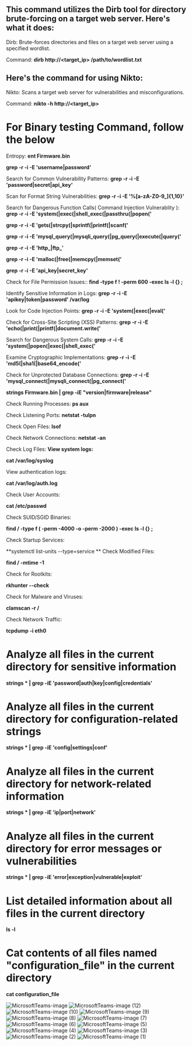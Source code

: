 
## This command utilizes the Dirb tool for directory brute-forcing on a target web server. Here's what it does:
Dirb: Brute-forces directories and files on a target web server using a specified wordlist.

Command: **dirb http://<target_ip> /path/to/wordlist.txt**

## Here's the command for using Nikto:

Nikto: Scans a target web server for vulnerabilities and misconfigurations.

Command: **nikto -h http://<target_ip>**



# For Binary testing Command, follow the below
Entropy:
**ent Firmware.bin**

**grep -r -i -E 'username|password'**

Search for Common Vulnerability Patterns:        **grep -r -i -E 'password|secret|api_key'**


Scan for Format String Vulnerabilities:         **grep -r -i -E '%[a-zA-Z0-9_]{1,10}'** 

Search for Dangerous Function Calls( Command Injection Vulnerablity ):          **grep -r -i -E 'system\(|exec\(|shell_exec\(|passthru\(|popen\('** 


**grep -r -i -E 'gets\(|strcpy\(|sprintf\(|printf\(|scanf\('**

**grep -r -i -E 'mysql_query\(|mysqli_query\(|pg_query\(|execute\(|query\('**


**grep -r -i -E 'http_|ftp_'**

**grep -r -i -E 'malloc\(|free\(|memcpy\(|memset\('**


**grep -r -i -E 'api_key|secret_key'**


Check for File Permission Issues::         **find -type f ! -perm 600 -exec ls -l {} \;**

Identify Sensitive Information in Logs:          **grep -r -i -E 'apikey|token|password' /var/log** 

Look for Code Injection Points:             **grep -r -i -E 'system\(|exec\(|eval\('**


Check for Cross-Site Scripting (XSS) Patterns:          **grep -r -i -E 'echo\(|print\(|printf\(|document\.write\('**


Search for Dangerous System Calls:                **grep -r -i -E 'system\(|popen\(|exec\(|shell_exec\('**

Examine Cryptographic Implementations:            **grep -r -i -E 'md5\(|sha1\(|base64_encode\('**


Check for Unprotected Database Connections:        **grep -r -i -E 'mysql_connect\(|mysqli_connect\(|pg_connect\('**


**strings Firmware.bin | grep -iE "version|firmware|release"**


Check Running Processes:
**ps aux**

Check Listening Ports:
**netstat -tulpn**

Check Open Files:
**lsof**

Check Network Connections:
**netstat -an**

Check Log Files:
**View system logs:**

**cat /var/log/syslog**

View authentication logs:

**cat /var/log/auth.log**

Check User Accounts:


**cat /etc/passwd**

Check SUID/SGID Binaries:


**find / -type f \( -perm -4000 -o -perm -2000 \) -exec ls -l {} \;**

Check Startup Services:

**systemctl list-units --type=service
**
Check Modified Files:

**find / -mtime -1**

Check for Rootkits:


**rkhunter --check**

Check for Malware and Viruses:

**clamscan -r /**

Check Network Traffic:


**tcpdump -i eth0**



# Analyze all files in the current directory for sensitive information
**strings * | grep -iE 'password|auth|key|config|credentials'**

# Analyze all files in the current directory for configuration-related strings
**strings * | grep -iE 'config|settings|conf'**

# Analyze all files in the current directory for network-related information
**strings * | grep -iE 'ip|port|network'**

# Analyze all files in the current directory for error messages or vulnerabilities
**strings * | grep -iE 'error|exception|vulnerable|exploit'**

# List detailed information about all files in the current directory
**ls -l**

# Cat contents of all files named "configuration_file" in the current directory
**cat configuration_file**


![MicrosoftTeams-image](https://github.com/ShravanSinghRathore/ShravanSinghRathore/assets/161594463/97169dbd-e5c1-4a0d-880f-e614cdcd81a8)
![MicrosoftTeams-image (12)](https://github.com/ShravanSinghRathore/ShravanSinghRathore/assets/161594463/61d0ed31-93eb-4d72-be90-9ce3984e8f91)
![MicrosoftTeams-image (10)](https://github.com/ShravanSinghRathore/ShravanSinghRathore/assets/161594463/a5d4280a-c343-4b3c-9b6a-d74e589bb82e)
![MicrosoftTeams-image (9)](https://github.com/ShravanSinghRathore/ShravanSinghRathore/assets/161594463/016706b4-37fb-47f6-b3a2-2e564f222359)
![MicrosoftTeams-image (8)](https://github.com/ShravanSinghRathore/ShravanSinghRathore/assets/161594463/9baf14c6-e39d-4deb-8ef2-02ad581b44cb)
![MicrosoftTeams-image (7)](https://github.com/ShravanSinghRathore/ShravanSinghRathore/assets/161594463/e587e9df-884d-4c18-a982-5a3db630dd5a)
![MicrosoftTeams-image (6)](https://github.com/ShravanSinghRathore/ShravanSinghRathore/assets/161594463/62452c07-0eec-43da-bc36-68797b9b583c)
![MicrosoftTeams-image (5)](https://github.com/ShravanSinghRathore/ShravanSinghRathore/assets/161594463/8816d979-4a99-47f0-becf-2d36789d5f4e)
![MicrosoftTeams-image (4)](https://github.com/ShravanSinghRathore/ShravanSinghRathore/assets/161594463/45b8ac65-35e1-4809-a581-901d31314053)
![MicrosoftTeams-image (3)](https://github.com/ShravanSinghRathore/ShravanSinghRathore/assets/161594463/ad088607-80d6-4591-add2-d3cf3ed70191)
![MicrosoftTeams-image (2)](https://github.com/ShravanSinghRathore/ShravanSinghRathore/assets/161594463/e52401a0-7921-47b6-b425-8f9caf4ee60a)
![MicrosoftTeams-image (1)](https://github.com/ShravanSinghRathore/ShravanSinghRathore/assets/161594463/672c440f-0195-4a94-a451-81381c14a647)

